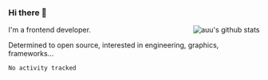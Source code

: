 <!--
**zhaohuanyuu/zhaohuanyuu** is a ✨ _special_ ✨ repository because its `README.md` (this file) appears on your GitHub profile.
-->

### Hi there 👋

<img align="right" src="https://github-readme-stats.vercel.app/api?username=zhaohuanyuu" alt="auu's github stats" />

I'm a frontend developer.

Determined to open source, interested in engineering, graphics, frameworks...

<!--START_SECTION:waka-->

```text
No activity tracked
```

<!--END_SECTION:waka-->
